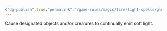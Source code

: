 ```yaml
---
{"dg-publish":true,"permalink":"/game-rules/magic/fire/light-spells/glowcoat/"}
---
```


Cause designated objects and/or creatures to continually emit soft light.